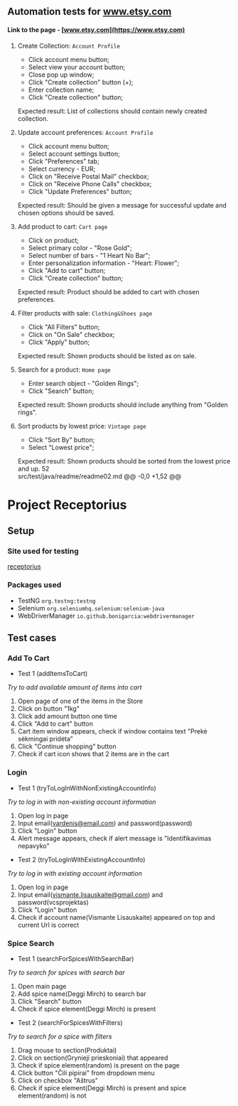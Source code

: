 ## Automation tests for www.etsy.com

#### Link to the page - [www.etsy.com](https://www.etsy.com)

1. Create Collection: `Account Profile`
   - Click account menu button;
   - Select view your account button;
   - Close pop up window;
   - Click "Create collection" button (+);
   - Enter collection name;
   - Click "Create collection" button;

   Expected result: List of collections should contain newly created collection.
2. Update account preferences: `Account Profile`
   - Click account menu button;
   - Select account settings button;
   - Click "Preferences" tab;
   - Select currency - EUR;
   - Click on "Receive Postal Mail" checkbox;
   - Click on "Receive Phone Calls" checkbox;
   - Click "Update Preferences" button;

   Expected result: Should be given a message for successful update and chosen options should be saved. 

3. Add product to cart: `Cart page`
    - Click on product;
    - Select primary color - "Rose Gold";
    - Select number of bars - "1 Heart No Bar";
    - Enter personalization information - "Heart: Flower";
    - Click "Add to cart" button;
    - Click "Create collection" button;

   Expected result: Product should be added to cart with chosen preferences.
4. Filter products with sale: `Clothing&Shoes page`
    - Click "All Filters" button;
    - Click on "On Sale" checkbox;
    - Click "Apply" button;

   Expected result: Shown products should be listed as on sale.
5. Search for a product: `Home page`
    - Enter search object - "Golden Rings";
    - Click "Search" button; 

   Expected result: Shown products should include anything from "Golden rings".
6. Sort products by lowest price: `Vintage page`
   - Click "Sort By" button;
   - Select "Lowest price";

   Expected result: Shown products should be sorted from the lowest price and up.
 52  
src/test/java/readme/readme02.md
@@ -0,0 +1,52 @@
# Project Receptorius
## Setup
### Site used for testing
[receptorius](https://receptorius.lt/)
### Packages used
- TestNG `org.testng:testng`
- Selenium `org.seleniumhq.selenium:selenium-java`
- WebDriverManager `io.github.bonigarcia:webdrivermanager`
## Test cases
### **Add To Cart**
- Test 1 (addItemsToCart)

*Try to add available amount of items into cart*
1. Open page of one of the items in the Store
2. Click on button "1kg"
3. Click add amount button one time
4. Click "Add to cart" button
5. Cart item window appears, check if window contains text "Prekė sėkmingai pridėta"
6. Click "Continue shopping" button
7. Check if cart icon shows that 2 items are in the cart
### Login
- Test 1 (tryToLogInWithNonExistingAccountInfo)

*Try to log in with non-existing account information*
1. Open log in page
2. Input email(vardenis@email.com) and password(password)
3. Click "Login" button
4. Alert message appears, check if alert message is "Identifikavimas nepavyko"
- Test 2 (tryToLogInWithExistingAccountInfo)

*Try to log in with existing account information*
1. Open log in page
2. Input email(vismante.lisauskaite@gmail.com) and password(vcsprojektas)
3. Click "Login" button
4. Check if account name(Vismante Lisauskaite) appeared on top and current Url is correct
### Spice Search
- Test 1 (searchForSpicesWithSearchBar)

*Try to search for spices with search bar*
1. Open main page
2. Add spice name(Deggi Mirch) to search bar
3. Click "Search" button
4. Check if spice element(Deggi Mirch) is present
- Test 2 (searchForSpicesWithFilters)

*Try to search for a spice with filters*
1. Drag mouse to section(Produktai)
2. Click on section(Grynieji prieskoniai) that appeared
3. Check if spice element(random) is present on the page
4. Click button "Čili pipirai" from dropdown menu 
5. Click on checkbox "Aštrus"
6. Check if spice element(Deggi Mirch) is present and spice element(random) is not 